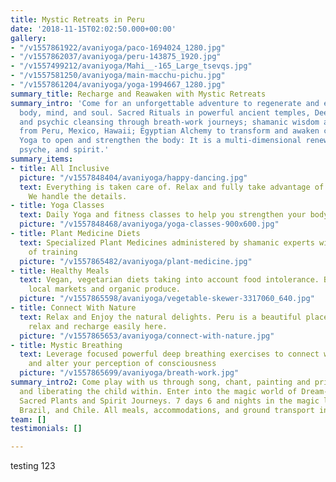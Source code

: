 ```yaml
---
title: Mystic Retreats in Peru
date: '2018-11-15T02:02:50.000+00:00'
gallery:
- "/v1557861922/avaniyoga/paco-1694024_1280.jpg"
- "/v1557862037/avaniyoga/peru-143875_1920.jpg"
- "/v1557499212/avaniyoga/Mahi__-165_Large_tsevqs.jpg"
- "/v1557581250/avaniyoga/main-macchu-pichu.jpg"
- "/v1557861204/avaniyoga/yoga-1994667_1280.jpg"
summary_title: Recharge and Reawaken with Mystic Retreats
summary_intro: 'Come for an unforgettable adventure to regenerate and energize your
  body, mind, and soul. Sacred Rituals in powerful ancient temples, Deep emotional
  and psychic cleansing through breath-work journeys; shamanic wisdom and meditations
  from Peru, Mexico, Hawaii; Egyptian Alchemy to transform and awaken consciousness;
  Yoga to open and strengthen the body: It is a multi-dimensional renewal of body,
  psyche, and spirit.'
summary_items:
- title: All Inclusive
  picture: "/v1557848404/avaniyoga/happy-dancing.jpg"
  text: Everything is taken care of. Relax and fully take advantage of your time.
    We handle the details.
- title: Yoga Classes
  text: Daily Yoga and fitness classes to help you strengthen your body and mind.
  picture: "/v1557848468/avaniyoga/yoga-classes-900x600.jpg"
- title: Plant Medicine Diets
  text: Specialized Plant Medicines administered by shamanic experts with generations
    of training
  picture: "/v1557865482/avaniyoga/plant-medicine.jpg"
- title: Healthy Meals
  text: Vegan, vegetarian diets taking into account food intolerance. Buying from
    local markets and organic produce.
  picture: "/v1557865598/avaniyoga/vegetable-skewer-3317060_640.jpg"
- title: Connect With Nature
  text: Relax and Enjoy the natural delights. Peru is a beautiful place and you can
    relax and recharge easily here.
  picture: "/v1557865653/avaniyoga/connect-with-nature.jpg"
- title: Mystic Breathing
  text: Leverage focused powerful deep breathing exercises to connect with your spirit
    and alter your perception of consciousness
  picture: "/v1557865699/avaniyoga/breath-work.jpg"
summary_intro2: Come play with us through song, chant, painting and primal clay, awakening
  and liberating the child within. Enter into the magic world of Dream-time through
  Sacred Plants and Spirit Journeys. 7 days 6 and nights in the magic lands of Peru,
  Brazil, and Chile. All meals, accommodations, and ground transport included
team: []
testimonials: []

---
```

testing 123